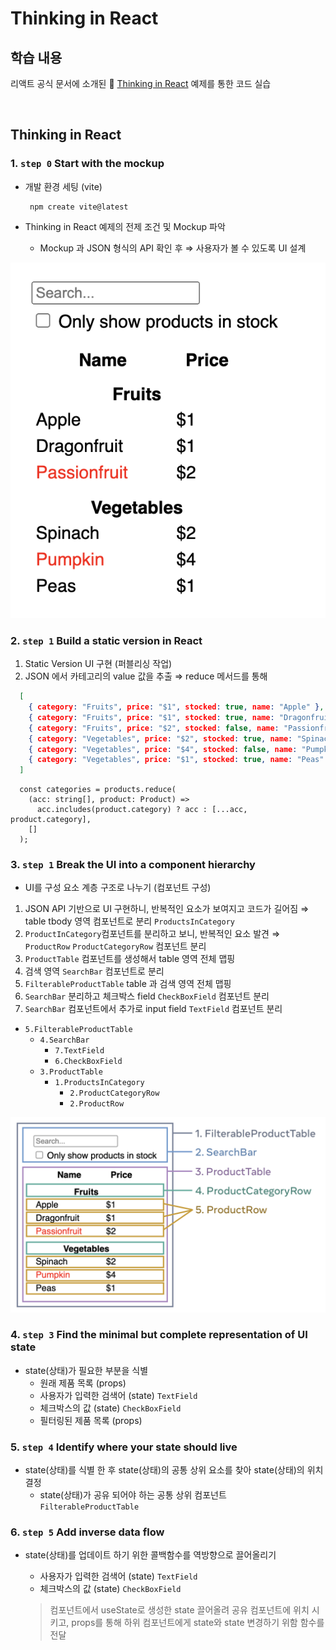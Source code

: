# Thinking in React

## 학습 내용

   리액트 공식 문서에 소개된 🔗 [Thinking in React](https://ko.legacy.reactjs.org/docs/introducing-jsx.html) 예제를 통한 코드 실습

<br/>

## Thinking in React

### 1. `step 0` Start with the mockup

- 개발 환경 세팅 (vite)

  ```shell
   npm create vite@latest 
  ```

- Thinking in React 예제의 전제 조건 및 Mockup 파악
  - Mockup 과 JSON 형식의 API 확인 후 ⇒ 사용자가 볼 수 있도록 UI 설계

![UI](./image/thinking-in-react_ui.png)

### 2. `step 1` Build a static version in React

1. Static Version UI 구현 (퍼블리싱 작업)
2. JSON 에서 카테고리의 value 값을 추출  ⇒ reduce 메서드를 통해

  ``` json
    [
      { category: "Fruits", price: "$1", stocked: true, name: "Apple" },
      { category: "Fruits", price: "$1", stocked: true, name: "Dragonfruit" },
      { category: "Fruits", price: "$2", stocked: false, name: "Passionfruit" },
      { category: "Vegetables", price: "$2", stocked: true, name: "Spinach" },
      { category: "Vegetables", price: "$4", stocked: false, name: "Pumpkin" },
      { category: "Vegetables", price: "$1", stocked: true, name: "Peas" }
    ]
  ```

  ```tsx
    const categories = products.reduce(
      (acc: string[], product: Product) =>
        acc.includes(product.category) ? acc : [...acc, product.category],
      []
    );
  ```

### 3. `step 1` Break the UI into a component hierarchy

- UI를 구성 요소 계층 구조로 나누기 (컴포넌트 구성)

1. JSON API 기반으로 UI 구현하니, 반복적인 요소가 보여지고 코드가 길어짐 ⇒ table tbody 영역 컴포넌트로 분리 `ProductsInCategory`
2. `ProductInCategory`컴포넌트를 분리하고 보니, 반복적인 요소 발견 ⇒ `ProductRow` `ProductCategoryRow` 컴포넌트 분리
3. `ProductTable` 컴포넌트를 생성해서 table 영역 전체 맵핑
4. 검색 영역 `SearchBar` 컴포넌트로 분리
5. `FilterableProductTable` table 과 검색 영역 전체 맵핑
6. `SearchBar` 분리하고 체크박스 field `CheckBoxField` 컴포넌트 분리
7. `SearchBar` 컴포넌트에서 추가로 input field `TextField` 컴포넌트 분리

- `5.FilterableProductTable`
  - `4.SearchBar`
    - `7.TextField`
    - `6.CheckBoxField`
  - `3.ProductTable`
    - `1.ProductsInCategory`
      - `2.ProductCategoryRow`
      - `2.ProductRow`

![Component](./image/thinking-in-react_ui_component.png)

### 4. `step 3` Find the minimal but complete representation of UI state

- state(상태)가 필요한 부분을 식별
  - 원래 제품 목록 (props)
  - 사용자가 입력한 검색어 (state) `TextField`
  - 체크박스의 값 (state) `CheckBoxField`
  - 필터링된 제품 목록 (props)

### 5. `step 4` Identify where your state should live

- state(상태)를 식별 한 후 state(상태)의 공통 상위 요소를 찾아 state(상태)의 위치 결정
  - state(상태)가 공유 되어야 하는 공통 상위 컴포넌트 `FilterableProductTable`

### 6. `step 5` Add inverse data flow

- state(상태)를 업데이트 하기 위한 콜백함수를 역방향으로 끌어올리기
  - 사용자가 입력한 검색어 (state) `TextField`
  - 체크박스의 값 (state) `CheckBoxField`

  > 컴포넌트에서 useState로 생성한 state 끌어올려 공유 컴포넌트에 위치 시키고, props를 통해 하위 컴포넌트에게 state와 state 변경하기 위함 함수를 전달

<br/>
